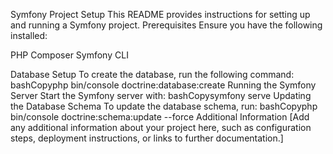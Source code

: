 Symfony Project Setup
This README provides instructions for setting up and running a Symfony project.
Prerequisites
Ensure you have the following installed:

PHP
Composer
Symfony CLI

Database Setup
To create the database, run the following command:
bashCopyphp bin/console doctrine:database:create
Running the Symfony Server
Start the Symfony server with:
bashCopysymfony serve
Updating the Database Schema
To update the database schema, run:
bashCopyphp bin/console doctrine:schema:update --force
Additional Information
[Add any additional information about your project here, such as configuration steps, deployment instructions, or links to further documentation.]
